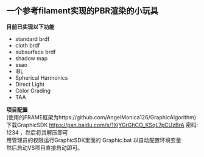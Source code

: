 ## 一个参考filament实现的PBR渲染的小玩具 
**目前已实现以下功能**
- standard brdf
- cloth brdf
- subsurface brdf
- shadow map
- ssao
- IBL
- Spherical Harmonics
- Direct Light
- Color Grading
- TAA

**项目配置**    
(使用的FRAME框架为https://github.com/AngelMonica126/GraphicAlgorithm)
下载GraphicSDK https://pan.baidu.com/s/1XjYGrGhCO_KSqL7pCUzBrA 密码: 1234 ，然后将其解压即可   
用管理员的权限运行GraphicSDK里面的 Graphic.bat 以自动配置环境变量   
然后启动VS项目直接启动即可。

